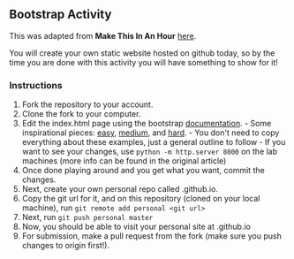 ## Bootstrap Activity
This was adapted from **Make This In An Hour**
[here](http://makethisinanhour.com).

You will create your own static website hosted on github today, so by the time you are done with this activity you will have something to show for it!

### Instructions
  1. Fork the repository to your account.
  2. Clone the fork to your computer.
  3. Edit the index.html page using the bootstrap [documentation](http://getbootstrap.com).
    - Some inspirational pieces: [easy](http://wrapbootstrap.com/preview/WB0DCP565), [medium](http://wrapbootstrap.com/preview/WB014P16F), and [hard](http://wrapbootstrap.com/preview/WB0265951).
    - You don't need to copy everything about these examples, just a general outline to follow
    - If you want to see your changes, use `python -m http.server 8000` on the lab machines (more info can be found in the original article)
  4. Once done playing around and you get what you want, commit the changes.
  5. Next, create your own personal repo called <your-username>.github.io.
  6. Copy the git url for it, and on this repository (cloned on your local machine), run `git remote add personal <git url>`
  7. Next, run `git push personal master`
  8. Now, you should be able to visit your personal site at <your username>.github.io
  9. For submission, make a pull request from the fork (make sure you push changes to origin first!).
